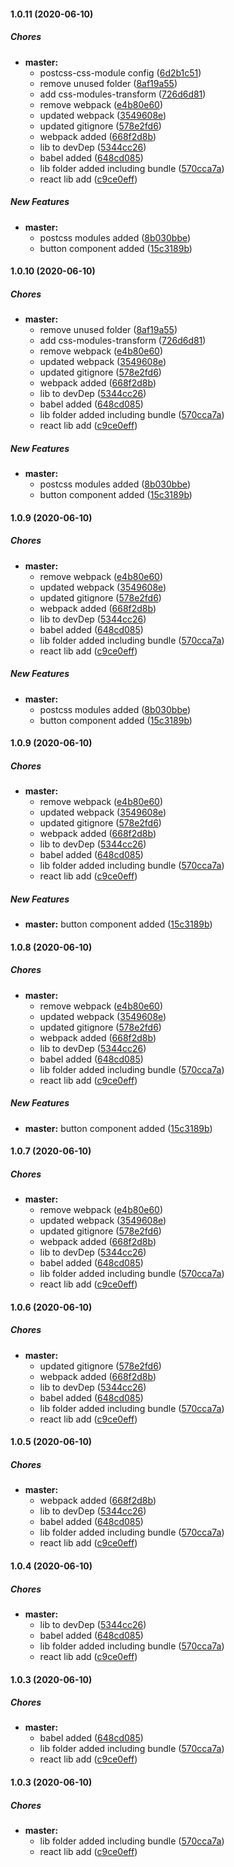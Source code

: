 #### 1.0.11 (2020-06-10)

##### Chores

* **master:**
  *  postcss-css-module config ([6d2b1c51](https://github.com/pablo-albaladejo/shared-components/commit/6d2b1c51b1d7b23b7f551b3bdf38f0ae6ef95841))
  *  remove unused folder ([8af19a55](https://github.com/pablo-albaladejo/shared-components/commit/8af19a55716b9c7d95c697d8c31ffabacb579b0e))
  *  add css-modules-transform ([726d6d81](https://github.com/pablo-albaladejo/shared-components/commit/726d6d81c05420068a930941b817d0841d6c31bf))
  *  remove webpack ([e4b80e60](https://github.com/pablo-albaladejo/shared-components/commit/e4b80e6077163fbf68beb3f7fa3893e3d298074f))
  *  updated webpack ([3549608e](https://github.com/pablo-albaladejo/shared-components/commit/3549608ec9746a05d38c68af0179a0c540321fab))
  *  updated gitignore ([578e2fd6](https://github.com/pablo-albaladejo/shared-components/commit/578e2fd6142eba00fbb55dc834fa9d9d8d3cc01a))
  *  webpack added ([668f2d8b](https://github.com/pablo-albaladejo/shared-components/commit/668f2d8bfdac6f46e3eb6fc94e795c17d3b0e377))
  *  lib to devDep ([5344cc26](https://github.com/pablo-albaladejo/shared-components/commit/5344cc26477789e387222550f3fea1d4458c4805))
  *  babel added ([648cd085](https://github.com/pablo-albaladejo/shared-components/commit/648cd085585f6700b81a4d18e50cbe2ff7580524))
  *  lib folder added including bundle ([570cca7a](https://github.com/pablo-albaladejo/shared-components/commit/570cca7a11b7d972a8e6bb40b9292d7f4fbcdda8))
  *  react lib add ([c9ce0eff](https://github.com/pablo-albaladejo/shared-components/commit/c9ce0eff00cbc6fcb7d5db117eb30302eb5cafb1))

##### New Features

* **master:**
  *  postcss modules added ([8b030bbe](https://github.com/pablo-albaladejo/shared-components/commit/8b030bbe13f62b930b6f906c8f1e9ed372817779))
  *  button component added ([15c3189b](https://github.com/pablo-albaladejo/shared-components/commit/15c3189b21b17ac1c3b620022610888c62ff3247))

#### 1.0.10 (2020-06-10)

##### Chores

* **master:**
  *  remove unused folder ([8af19a55](https://github.com/pablo-albaladejo/shared-components/commit/8af19a55716b9c7d95c697d8c31ffabacb579b0e))
  *  add css-modules-transform ([726d6d81](https://github.com/pablo-albaladejo/shared-components/commit/726d6d81c05420068a930941b817d0841d6c31bf))
  *  remove webpack ([e4b80e60](https://github.com/pablo-albaladejo/shared-components/commit/e4b80e6077163fbf68beb3f7fa3893e3d298074f))
  *  updated webpack ([3549608e](https://github.com/pablo-albaladejo/shared-components/commit/3549608ec9746a05d38c68af0179a0c540321fab))
  *  updated gitignore ([578e2fd6](https://github.com/pablo-albaladejo/shared-components/commit/578e2fd6142eba00fbb55dc834fa9d9d8d3cc01a))
  *  webpack added ([668f2d8b](https://github.com/pablo-albaladejo/shared-components/commit/668f2d8bfdac6f46e3eb6fc94e795c17d3b0e377))
  *  lib to devDep ([5344cc26](https://github.com/pablo-albaladejo/shared-components/commit/5344cc26477789e387222550f3fea1d4458c4805))
  *  babel added ([648cd085](https://github.com/pablo-albaladejo/shared-components/commit/648cd085585f6700b81a4d18e50cbe2ff7580524))
  *  lib folder added including bundle ([570cca7a](https://github.com/pablo-albaladejo/shared-components/commit/570cca7a11b7d972a8e6bb40b9292d7f4fbcdda8))
  *  react lib add ([c9ce0eff](https://github.com/pablo-albaladejo/shared-components/commit/c9ce0eff00cbc6fcb7d5db117eb30302eb5cafb1))

##### New Features

* **master:**
  *  postcss modules added ([8b030bbe](https://github.com/pablo-albaladejo/shared-components/commit/8b030bbe13f62b930b6f906c8f1e9ed372817779))
  *  button component added ([15c3189b](https://github.com/pablo-albaladejo/shared-components/commit/15c3189b21b17ac1c3b620022610888c62ff3247))

#### 1.0.9 (2020-06-10)

##### Chores

* **master:**
  *  remove webpack ([e4b80e60](https://github.com/pablo-albaladejo/shared-components/commit/e4b80e6077163fbf68beb3f7fa3893e3d298074f))
  *  updated webpack ([3549608e](https://github.com/pablo-albaladejo/shared-components/commit/3549608ec9746a05d38c68af0179a0c540321fab))
  *  updated gitignore ([578e2fd6](https://github.com/pablo-albaladejo/shared-components/commit/578e2fd6142eba00fbb55dc834fa9d9d8d3cc01a))
  *  webpack added ([668f2d8b](https://github.com/pablo-albaladejo/shared-components/commit/668f2d8bfdac6f46e3eb6fc94e795c17d3b0e377))
  *  lib to devDep ([5344cc26](https://github.com/pablo-albaladejo/shared-components/commit/5344cc26477789e387222550f3fea1d4458c4805))
  *  babel added ([648cd085](https://github.com/pablo-albaladejo/shared-components/commit/648cd085585f6700b81a4d18e50cbe2ff7580524))
  *  lib folder added including bundle ([570cca7a](https://github.com/pablo-albaladejo/shared-components/commit/570cca7a11b7d972a8e6bb40b9292d7f4fbcdda8))
  *  react lib add ([c9ce0eff](https://github.com/pablo-albaladejo/shared-components/commit/c9ce0eff00cbc6fcb7d5db117eb30302eb5cafb1))

##### New Features

* **master:**
  *  postcss modules added ([8b030bbe](https://github.com/pablo-albaladejo/shared-components/commit/8b030bbe13f62b930b6f906c8f1e9ed372817779))
  *  button component added ([15c3189b](https://github.com/pablo-albaladejo/shared-components/commit/15c3189b21b17ac1c3b620022610888c62ff3247))

#### 1.0.9 (2020-06-10)

##### Chores

* **master:**
  *  remove webpack ([e4b80e60](https://github.com/pablo-albaladejo/shared-components/commit/e4b80e6077163fbf68beb3f7fa3893e3d298074f))
  *  updated webpack ([3549608e](https://github.com/pablo-albaladejo/shared-components/commit/3549608ec9746a05d38c68af0179a0c540321fab))
  *  updated gitignore ([578e2fd6](https://github.com/pablo-albaladejo/shared-components/commit/578e2fd6142eba00fbb55dc834fa9d9d8d3cc01a))
  *  webpack added ([668f2d8b](https://github.com/pablo-albaladejo/shared-components/commit/668f2d8bfdac6f46e3eb6fc94e795c17d3b0e377))
  *  lib to devDep ([5344cc26](https://github.com/pablo-albaladejo/shared-components/commit/5344cc26477789e387222550f3fea1d4458c4805))
  *  babel added ([648cd085](https://github.com/pablo-albaladejo/shared-components/commit/648cd085585f6700b81a4d18e50cbe2ff7580524))
  *  lib folder added including bundle ([570cca7a](https://github.com/pablo-albaladejo/shared-components/commit/570cca7a11b7d972a8e6bb40b9292d7f4fbcdda8))
  *  react lib add ([c9ce0eff](https://github.com/pablo-albaladejo/shared-components/commit/c9ce0eff00cbc6fcb7d5db117eb30302eb5cafb1))

##### New Features

* **master:**  button component added ([15c3189b](https://github.com/pablo-albaladejo/shared-components/commit/15c3189b21b17ac1c3b620022610888c62ff3247))

#### 1.0.8 (2020-06-10)

##### Chores

* **master:**
  *  remove webpack ([e4b80e60](https://github.com/pablo-albaladejo/shared-components/commit/e4b80e6077163fbf68beb3f7fa3893e3d298074f))
  *  updated webpack ([3549608e](https://github.com/pablo-albaladejo/shared-components/commit/3549608ec9746a05d38c68af0179a0c540321fab))
  *  updated gitignore ([578e2fd6](https://github.com/pablo-albaladejo/shared-components/commit/578e2fd6142eba00fbb55dc834fa9d9d8d3cc01a))
  *  webpack added ([668f2d8b](https://github.com/pablo-albaladejo/shared-components/commit/668f2d8bfdac6f46e3eb6fc94e795c17d3b0e377))
  *  lib to devDep ([5344cc26](https://github.com/pablo-albaladejo/shared-components/commit/5344cc26477789e387222550f3fea1d4458c4805))
  *  babel added ([648cd085](https://github.com/pablo-albaladejo/shared-components/commit/648cd085585f6700b81a4d18e50cbe2ff7580524))
  *  lib folder added including bundle ([570cca7a](https://github.com/pablo-albaladejo/shared-components/commit/570cca7a11b7d972a8e6bb40b9292d7f4fbcdda8))
  *  react lib add ([c9ce0eff](https://github.com/pablo-albaladejo/shared-components/commit/c9ce0eff00cbc6fcb7d5db117eb30302eb5cafb1))

##### New Features

* **master:**  button component added ([15c3189b](https://github.com/pablo-albaladejo/shared-components/commit/15c3189b21b17ac1c3b620022610888c62ff3247))

#### 1.0.7 (2020-06-10)

##### Chores

* **master:**
  *  remove webpack ([e4b80e60](https://github.com/pablo-albaladejo/shared-components/commit/e4b80e6077163fbf68beb3f7fa3893e3d298074f))
  *  updated webpack ([3549608e](https://github.com/pablo-albaladejo/shared-components/commit/3549608ec9746a05d38c68af0179a0c540321fab))
  *  updated gitignore ([578e2fd6](https://github.com/pablo-albaladejo/shared-components/commit/578e2fd6142eba00fbb55dc834fa9d9d8d3cc01a))
  *  webpack added ([668f2d8b](https://github.com/pablo-albaladejo/shared-components/commit/668f2d8bfdac6f46e3eb6fc94e795c17d3b0e377))
  *  lib to devDep ([5344cc26](https://github.com/pablo-albaladejo/shared-components/commit/5344cc26477789e387222550f3fea1d4458c4805))
  *  babel added ([648cd085](https://github.com/pablo-albaladejo/shared-components/commit/648cd085585f6700b81a4d18e50cbe2ff7580524))
  *  lib folder added including bundle ([570cca7a](https://github.com/pablo-albaladejo/shared-components/commit/570cca7a11b7d972a8e6bb40b9292d7f4fbcdda8))
  *  react lib add ([c9ce0eff](https://github.com/pablo-albaladejo/shared-components/commit/c9ce0eff00cbc6fcb7d5db117eb30302eb5cafb1))

#### 1.0.6 (2020-06-10)

##### Chores

* **master:**
  *  updated gitignore ([578e2fd6](https://github.com/pablo-albaladejo/shared-components/commit/578e2fd6142eba00fbb55dc834fa9d9d8d3cc01a))
  *  webpack added ([668f2d8b](https://github.com/pablo-albaladejo/shared-components/commit/668f2d8bfdac6f46e3eb6fc94e795c17d3b0e377))
  *  lib to devDep ([5344cc26](https://github.com/pablo-albaladejo/shared-components/commit/5344cc26477789e387222550f3fea1d4458c4805))
  *  babel added ([648cd085](https://github.com/pablo-albaladejo/shared-components/commit/648cd085585f6700b81a4d18e50cbe2ff7580524))
  *  lib folder added including bundle ([570cca7a](https://github.com/pablo-albaladejo/shared-components/commit/570cca7a11b7d972a8e6bb40b9292d7f4fbcdda8))
  *  react lib add ([c9ce0eff](https://github.com/pablo-albaladejo/shared-components/commit/c9ce0eff00cbc6fcb7d5db117eb30302eb5cafb1))

#### 1.0.5 (2020-06-10)

##### Chores

* **master:**
  *  webpack added ([668f2d8b](https://github.com/pablo-albaladejo/shared-components/commit/668f2d8bfdac6f46e3eb6fc94e795c17d3b0e377))
  *  lib to devDep ([5344cc26](https://github.com/pablo-albaladejo/shared-components/commit/5344cc26477789e387222550f3fea1d4458c4805))
  *  babel added ([648cd085](https://github.com/pablo-albaladejo/shared-components/commit/648cd085585f6700b81a4d18e50cbe2ff7580524))
  *  lib folder added including bundle ([570cca7a](https://github.com/pablo-albaladejo/shared-components/commit/570cca7a11b7d972a8e6bb40b9292d7f4fbcdda8))
  *  react lib add ([c9ce0eff](https://github.com/pablo-albaladejo/shared-components/commit/c9ce0eff00cbc6fcb7d5db117eb30302eb5cafb1))

#### 1.0.4 (2020-06-10)

##### Chores

* **master:**
  *  lib to devDep ([5344cc26](https://github.com/pablo-albaladejo/shared-components/commit/5344cc26477789e387222550f3fea1d4458c4805))
  *  babel added ([648cd085](https://github.com/pablo-albaladejo/shared-components/commit/648cd085585f6700b81a4d18e50cbe2ff7580524))
  *  lib folder added including bundle ([570cca7a](https://github.com/pablo-albaladejo/shared-components/commit/570cca7a11b7d972a8e6bb40b9292d7f4fbcdda8))
  *  react lib add ([c9ce0eff](https://github.com/pablo-albaladejo/shared-components/commit/c9ce0eff00cbc6fcb7d5db117eb30302eb5cafb1))

#### 1.0.3 (2020-06-10)

##### Chores

* **master:**
  *  babel added ([648cd085](https://github.com/pablo-albaladejo/shared-components/commit/648cd085585f6700b81a4d18e50cbe2ff7580524))
  *  lib folder added including bundle ([570cca7a](https://github.com/pablo-albaladejo/shared-components/commit/570cca7a11b7d972a8e6bb40b9292d7f4fbcdda8))
  *  react lib add ([c9ce0eff](https://github.com/pablo-albaladejo/shared-components/commit/c9ce0eff00cbc6fcb7d5db117eb30302eb5cafb1))

#### 1.0.3 (2020-06-10)

##### Chores

* **master:**
  *  lib folder added including bundle ([570cca7a](https://github.com/pablo-albaladejo/shared-components/commit/570cca7a11b7d972a8e6bb40b9292d7f4fbcdda8))
  *  react lib add ([c9ce0eff](https://github.com/pablo-albaladejo/shared-components/commit/c9ce0eff00cbc6fcb7d5db117eb30302eb5cafb1))

